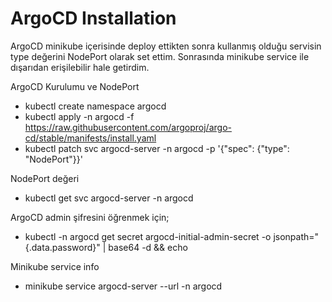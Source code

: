# ArgoCD Installation
ArgoCD minikube içerisinde deploy ettikten sonra kullanmış olduğu servisin type değerini
NodePort olarak set ettim. Sonrasında minikube service ile dışarıdan erişilebilir hale getirdim.

ArgoCD Kurulumu ve NodePort
- kubectl create namespace argocd
- kubectl apply -n argocd -f https://raw.githubusercontent.com/argoproj/argo-cd/stable/manifests/install.yaml
- kubectl patch svc argocd-server -n argocd -p '{"spec": {"type": "NodePort"}}'

NodePort değeri
- kubectl get svc argocd-server -n argocd

ArgoCD admin şifresini öğrenmek için;
- kubectl -n argocd get secret argocd-initial-admin-secret -o jsonpath="{.data.password}" | base64 -d && echo

Minikube service info
- minikube service argocd-server --url -n argocd

